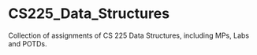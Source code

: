 # CS225_Data_Structures
Collection of assignments of CS 225 Data Structures, including MPs, Labs and POTDs.
